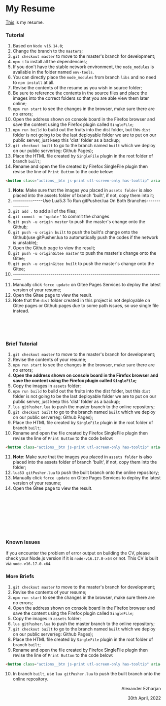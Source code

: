 # My Resume
[This](https://ezharjan.github.io/cv) is my resume.


### Tutorial

1. Based on `Node v16.14.0`;
2. Change the branch to the `master`s;
3. `git checkout master` to move to the master's branch for development;
4. `npm i` to install all the dependencies;
5. If you don't have the stable network environment, the `node_modules` is available in the folder named `env-tools`.
6. You can directly place the `node_modules` from branch `libs` and no need to `npm install` at all.
7. Revise the contents of the resume as you wish in source folder;
8. Be sure to reference the contents in the source files and place the images into the correct folders so that you are able view them later online;
9. `npm run start` to see the changes in the browser, make sure there are no errors;
10. Open the address shown on console board in the Firefox browser and save the content using the Firefox plugin called `SingleFile`;
11. `npm run build` to build out the fruits into the dist folder, but this `dist` folder is not going to be the last deployable folder we are to put on our public server, just keep this 'dist' folder as a backup;
12. `git checkout built` to go to the branch named `built` which we deploy on our public server(eg: Github Pages);
13. Place the HTML file created by `SingleFile` plugin in the root folder of branch `built`;
14. Rename and open the file created by Firefox SingleFile plugin then revise the line of `Print Button` to the code below:
```html
<button class="actions__btn js-print utl-screen-only has-tooltip" aria-label="Print Résumé" onclick="print()">
```
1.  **Note:** Make sure that the images you placed in `assets folder` is also placed into the assets folder of branch 'built', if not, copy them into it; 
2.  \---------------Use Lua5.3 To Run gitPusher.lua On Both Branches---------------
3.  `git add .` to add all of the files;
4.  `git commit -m 'update'` to commit the changes
5.  `git push -u origin master` to push the master's change onto the Github;
6.  `git push -u origin built` to push the built's change onto the Github(use gitPusher.lua to automatically push the codes if the network is unstable);
7.  Open the Github page to view the result;
8.  `git push -u originGitee master` to push the master's change onto the Gitee;
9.  `git push -u originGitee built` to push the master's change onto the Gitee;
10. \------------------------------------------------------------------------------
11. Manually click `force update` on Gitee Pages Services to deploy the latest version of your resume;
12. Open the Gitee page to view the result.
13. Note that the `dist` folder created in this project is not deployable on Gitee pages or Github pages due to some path issues, so use single file instead.


<br>
<br>
<br>

### Brief Tutorial

1. `git checkout master` to move to the master's branch for development;
2. Revise the contents of your resume;
3. `npm run start` to see the changes in the browser, make sure there are no errors;
4. **Open the address shown on console board in the Firefox browser and save the content using the Firefox plugin called `SingleFile`;**
5. Copy the images in `assets` folder;
6. `npm run build` to build out the fruits into the dist folder, but this `dist` folder is not going to be the last deployable folder we are to put on our public server, just keep this 'dist' folder as a backup;
7. `lua gitPusher.lua` to push the master branch to the online repository;
8. `git checkout built` to go to the branch named `built` which we deploy on our public server(eg: Github Pages);
9.  Place the HTML file created by `SingleFile` plugin in the root folder of branch `built`;
10. Rename and open the file created by Firefox SingleFile plugin then revise the line of `Print Button` to the code below:
```html
<button class="actions__btn js-print utl-screen-only has-tooltip" aria-label="Print Résumé" onclick="print()">
```
11. **Note:** Make sure that the images you placed in `assets folder` is also placed into the assets folder of branch 'built', if not, copy them into the folder; 
12. `lua53 gitPusher.lua` to push the built branch onto the online repository;
13. Manually click `force update` on Gitee Pages Services to deploy the latest version of your resume;
14. Open the Gitee page to view the result.


<br>
<br>
<br>
<br>
<br>
<br>
<br>


### Known Issues
If you encounter the problem of error output on building the CV, please check your Node.js version if it is `node-v16.17.0-x64` or not. This CV is built via `node-v16.17.0-x64`.



### More Briefs

1. `git checkout master` to move to the master's branch for development;
2. Revise the contents of your resume;
3. `npm run start` to see the changes in the browser, make sure there are no errors;
4. Open the address shown on console board in the Firefox browser and save the content using the Firefox plugin called `SingleFile`;
5. Copy the images in `assets` folder;
6. `lua gitPusher.lua` to push the master branch to the online repository;
7. `git checkout built` to go to the branch named `built` which we deploy on our public server(eg: Github Pages);
8.  Place the HTML file created by `SingleFile` plugin in the root folder of branch `built`;
9.  Rename and open the file created by Firefox SingleFile plugin then revise the line of `Print Button` to the code below:
```html
<button class="actions__btn js-print utl-screen-only has-tooltip" aria-label="Print Résumé" onclick="print()">
```
10.  In branch `built`, use `lua gitPusher.lua` to push the built branch onto the online repository.




<p align="right">Alexander Ezharjan</p>
<p align="right">30th April, 2022</p>